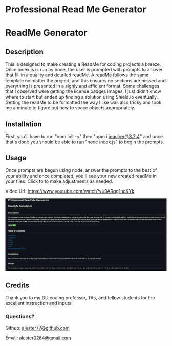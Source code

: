 # Professional Read Me Generator

# ReadMe Generator

## Description

This is designed to make creating a ReadMe for coding projects a breeze. Once index.js is run by node, the user is prompted with prompts to answer that fill in a quality and detailed readMe. A readMe follows the same template no matter the project, and this ensures no sections are missed and everything is presented in a sighly and efficient format. Some challenges that I observed were getting the license badges images. I just didn't know where to start but ended up finding a solution using Shield.io eventually. Getting the readMe to be formatted the way I like was also tricky and took me a minute to figure out how to space objects appropriately.

## Installation

First, you'll have to run "npm init -y" then "npm i inquirer@8.2.4" and once that's done you should be able to run "node index.js" to begin the prompts.

## Usage

Once prompts are begun using node, answer the prompts to the best of your ability and once completed, you'll see your new created readMe in your files. Click to to make adjustments as needed.

Video Url: https://www.youtube.com/watch?v=9ARqg1ncKYk

![Screenshot](Develop/images/Screenshot%202023-08-28%20212648.png)

## Credits

Thank you to my DU coding professor, TAs, and fellow students for the excellent instruction and inputs.

### Questions?

Github: alester77@github.com

Email: alester0284@gmail.com
